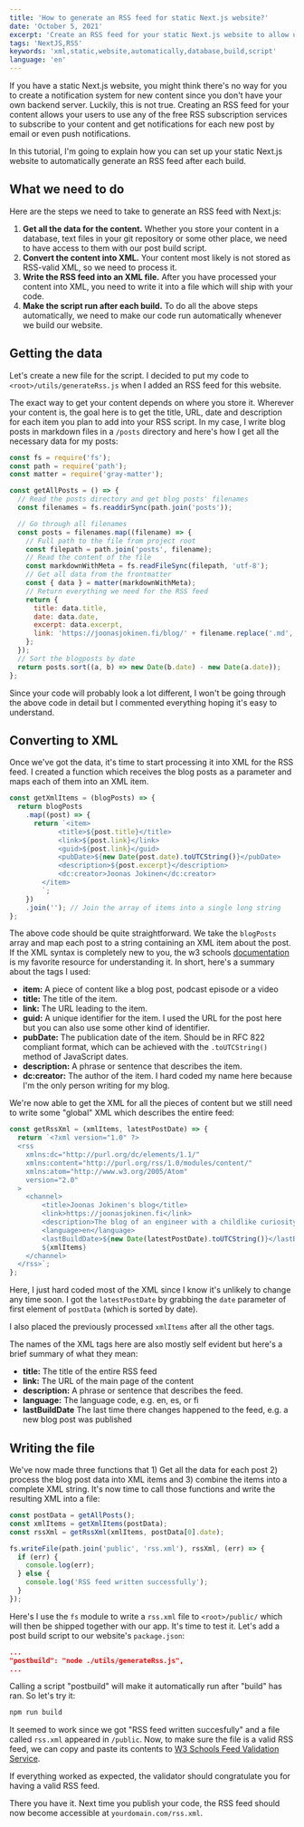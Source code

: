 ```yaml
---
title: 'How to generate an RSS feed for static Next.js website?'
date: 'October 5, 2021'
excerpt: 'Create an RSS feed for your static Next.js website to allow users to subscribe to your amazing content'
tags: 'NextJS,RSS'
keywords: 'xml,static,website,automatically,database,build,script'
language: 'en'
---
```


If you have a static Next.js website, you might think there's no way for you to create a notification system for new content since you don't have your own backend server. Luckily, this is not true. Creating an RSS feed for your content allows your users to use any of the free RSS subscription services to subscribe to your content and get notifications for each new post by email or even push notifications.

In this tutorial, I'm going to explain how you can set up your static Next.js website to automatically generate an RSS feed after each build.

## What we need to do

Here are the steps we need to take to generate an RSS feed with Next.js:

1. **Get all the data for the content.** Whether you store your content in a database, text files in your git repository or some other place, we need to have access to them with our post build script.
2. **Convert the content into XML.** Your content most likely is not stored as RSS-valid XML, so we need to process it.
3. **Write the RSS feed into an XML file.** After you have processed your content into XML, you need to write it into a file which will ship with your code.
4. **Make the script run after each build.** To do all the above steps automatically, we need to make our code run automatically whenever we build our website.

## Getting the data

Let's create a new file for the script. I decided to put my code to `<root>/utils/generateRss.js` when I added an RSS feed for this website.

The exact way to get your content depends on where you store it. Wherever your content is, the goal here is to get the title, URL, date and description for each item you plan to add into your RSS script. In my case, I write blog posts in markdown files in a `/posts` directory and here's how I get all the necessary data for my posts:

```javascript
const fs = require('fs');
const path = require('path');
const matter = require('gray-matter');

const getAllPosts = () => {
  // Read the posts directory and get blog posts' filenames
  const filenames = fs.readdirSync(path.join('posts'));

  // Go through all filenames
  const posts = filenames.map((filename) => {
    // Full path to the file from project root
    const filepath = path.join('posts', filename);
    // Read the content of the file
    const markdownWithMeta = fs.readFileSync(filepath, 'utf-8');
    // Get all data from the frontmatter
    const { data } = matter(markdownWithMeta);
    // Return everything we need for the RSS feed
    return {
      title: data.title,
      date: data.date,
      excerpt: data.excerpt,
      link: 'https://joonasjokinen.fi/blog/' + filename.replace('.md', ''),
    };
  });
  // Sort the blogposts by date
  return posts.sort((a, b) => new Date(b.date) - new Date(a.date));
};
```

Since your code will probably look a lot different, I won't be going through the above code in detail but I commented everything hoping it's easy to understand.

## Converting to XML

Once we've got the data, it's time to start processing it into XML for the RSS feed. I created a function which receives the blog posts as a parameter and maps each of them into an XML item.

```javascript
const getXmlItems = (blogPosts) => {
  return blogPosts
    .map((post) => {
      return `<item>
            <title>${post.title}</title>
            <link>${post.link}</link>
            <guid>${post.link}</guid>
            <pubDate>${new Date(post.date).toUTCString()}</pubDate>
            <description>${post.excerpt}</description>
            <dc:creator>Joonas Jokinen</dc:creator>
        </item>
        `;
    })
    .join(''); // Join the array of items into a single long string
};
```

The above code should be quite straightforward. We take the `blogPosts` array and map each post to a string containing an XML item about the post. If the XML syntax is completely new to you, the w3 schools [documentation](https://www.w3schools.com/xml/xml_rss.asp) is my favorite resource for understanding it. In short, here's a summary about the tags I used:

- **item:** A piece of content like a blog post, podcast episode or a video
- **title:** The title of the item.
- **link:** The URL leading to the item.
- **guid:** A unique identifier for the item. I used the URL for the post here but you can also use some other kind of identifier.
- **pubDate:** The publication date of the item. Should be in RFC 822 compliant format, which can be achieved with the `.toUTCString()` method of JavaScript dates.
- **description:** A phrase or sentence that describes the item.
- **dc:creator:** The author of the item. I hard coded my name here because I'm the only person writing for my blog.

We're now able to get the XML for all the pieces of content but we still need to write some "global" XML which describes the entire feed:

```javascript
const getRssXml = (xmlItems, latestPostDate) => {
  return `<?xml version="1.0" ?>
  <rss
    xmlns:dc="http://purl.org/dc/elements/1.1/"
    xmlns:content="http://purl.org/rss/1.0/modules/content/"
    xmlns:atom="http://www.w3.org/2005/Atom"
    version="2.0"
  >
    <channel>
        <title>Joonas Jokinen's blog</title>
        <link>https://joonasjokinen.fi</link>
        <description>The blog of an engineer with a childlike curiosity focusing mostly on web development and occasionally random interesting facts></description>
        <language>en</language>
        <lastBuildDate>${new Date(latestPostDate).toUTCString()}</lastBuildDate>
        ${xmlItems}
    </channel>
  </rss>`;
};
```

Here, I just hard coded most of the XML since I know it's unlikely to change any time soon. I got the `latestPostDate` by grabbing the `date` parameter of first element of `postData` (which is sorted by date).

I also placed the previously processed `xmlItems` after all the other tags.

The names of the XML tags here are also mostly self evident but here's a brief summary of what they mean:

- **title:** The title of the entire RSS feed
- **link:** The URL of the main page of the content
- **description:** A phrase or sentence that describes the feed.
- **language:** The language code, e.g. en, es, or fi
- **lastBuildDate** The last time there changes happened to the feed, e.g. a new blog post was published

## Writing the file

We've now made three functions that 1) Get all the data for each post 2) process the blog post data into XML items and 3) combine the items into a complete XML string. It's now time to call those functions and write the resulting XML into a file:

```javascript
const postData = getAllPosts();
const xmlItems = getXmlItems(postData);
const rssXml = getRssXml(xmlItems, postData[0].date);

fs.writeFile(path.join('public', 'rss.xml'), rssXml, (err) => {
  if (err) {
    console.log(err);
  } else {
    console.log('RSS feed written successfully');
  }
});
```

Here's I use the `fs` module to write a `rss.xml` file to `<root>/public/` which will then be shipped together with our app. It's time to test it. Let's add a post build script to our website's `package.json`:

```json
...
"postbuild": "node ./utils/generateRss.js",
...
```

Calling a script "postbuild" will make it automatically run after "build" has ran. So let's try it:

```bash
npm run build
```

It seemed to work since we got "RSS feed written succesfully" and a file called `rss.xml` appeared in `/public`. Now, to make sure the file is a valid RSS feed, we can copy and paste its contents to [W3 Schools Feed Validation Service](https://validator.w3.org/feed/#validate_by_input).

If everything worked as expected, the validator should congratulate you for having a valid RSS feed.

There you have it. Next time you publish your code, the RSS feed should now become accessible at `yourdomain.com/rss.xml`.

